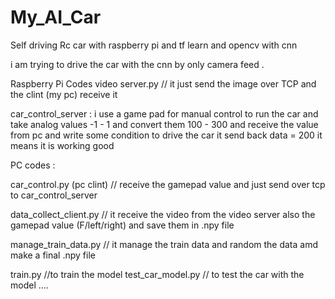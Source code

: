 # My_AI_Car
Self driving Rc car with raspberry pi and tf learn and opencv with cnn


i am trying to drive the car with the cnn by only camera feed .

Raspberry Pi Codes
video server.py // it just send the image over TCP and the clint (my pc) receive it

car_control_server :
  i use a game pad for manual control to run the car and take analog values -1 - 1 and convert them 100 - 300 and
  receive the value from pc and write some condition to drive the car it send back data = 200 it means it is working good
  
PC codes :

car_control.py (pc clint) // receive the gamepad value and just send over tcp to  car_control_server


data_collect_client.py // it receive the video from the video server also the gamepad value (F/left/right) and save
them in .npy file

manage_train_data.py // it manage the train data and random the data amd make a final .npy file


train.py //to train the model 
test_car_model.py // to test the car with the model ....

  
